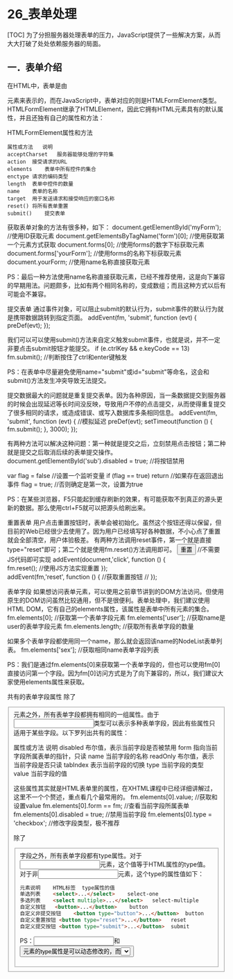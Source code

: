 # 26_表单处理
[TOC]
为了分担服务器处理表单的压力，JavaScript提供了一些解决方案，从而大大打破了处处依赖服务器的局面。 

## 一．表单介绍
在HTML中，表单是由<form>元素来表示的，而在JavaScript中，表单对应的则是HTMLFormElement类型。HTMLFormElement继承了HTMLElement，因此它拥有HTML元素具有的默认属性，并且还独有自己的属性和方法：

HTMLFormElement属性和方法
```table
属性或方法	说明
acceptCharset	服务器能够处理的字符集
action	接受请求的URL
elements	表单中所有控件的集合
enctype	请求的编码类型
length	表单中控件的数量
name	表单的名称
target	用于发送请求和接受响应的窗口名称
reset()	将所有表单重置
submit()	提交表单
```

获取表单<form>对象的方法有很多种，如下：
document.getElementById('myForm');			//使用ID获取<form>元素
document.getElementsByTagName('form')[0];	//使用获取第一个元素方式获取	
document.forms[0];							//使用forms的数字下标获取元素
document.forms['yourForm'];					//使用forms的名称下标获取元素
document.yourForm;						//使用name名称直接获取元素

PS：最后一种方法使用name名称直接获取元素，已经不推荐使用，这是向下兼容的早期用法。问题颇多，比如有两个相同名称的，变成数组；而且这种方式以后有可能会不兼容。

提交表单
通过事件对象，可以阻止submit的默认行为，submit事件的默认行为就是携带数据跳转到指定页面。
	addEvent(fm, 'submit', function (evt) {
		preDef(evt);
	});

我们可以可以使用submit()方法来自定义触发submit事件，也就是说，并不一定非要点击submit按钮才能提交。
if (e.ctrlKey && e.keyCode == 13) fm.submit();	//判断按住了ctrl和enter键触发

PS：在表单中尽量避免使用name="submit"或id="submit"等命名，这会和submit()方法发生冲突导致无法提交。

提交数据最大的问题就是重复提交表单。因为各种原因，当一条数据提交到服务器的时候会出现延迟等长时间没反映，导致用户不停的点击提交，从而使得重复提交了很多相同的请求，或造成错误、或写入数据库多条相同信息。
	addEvent(fm, 'submit', function (evt) {			//模拟延迟
		preDef(evt);
		setTimeout(function () {
			fm.submit();
		}, 3000);
	});

有两种方法可以解决这种问题：第一种就是提交之后，立刻禁用点击按钮；第二种就是提交之后取消后续的表单提交操作。
document.getElementById('sub').disabled = true;	//将按钮禁用

var flag = false							//设置一个监听变量
if (flag == true) return						//如果存在返回退出事件
flag = true;								//否则确定是第一次，设置为true

PS：在某些浏览器，F5只能起到缓存刷新的效果，有可能获取不到真正的源头更新的数据。那么使用ctrl+F5就可以把源头给刷出来。

重置表单
用户点击重置按钮时，表单会被初始化。虽然这个按钮还得以保留，但目前的Web已经很少去使用了。因为用户已经填写好各种数据，不小心点了重置就会全部清空，用户体验极差。
有两种方法调用reset事件，第一个就是直接type="reset"即可；第二个就是使用fm.reset()方法调用即可。
<input type="reset" value="重置" />			//不需要JS代码即可实现
	addEvent(document,'click', function () {		
		fm.reset();							//使用JS方法实现重置
	});			
addEvent(fm,'reset', function () {				//获取重置按钮
//
});								

表单字段
如果想访问表单元素，可以使用之前章节讲到的DOM方法访问。但使用原生的DOM访问虽然比较通用，但不是很便利。表单处理中，我们建议使用HTML DOM，它有自己的elements属性，该属性是表单中所有元素的集合。
fm.elements[0];							//获取第一个表单字段元素
fm.elements['user'];							//获取name是user的表单字段元素
fm.elements.length;							//获取所有表单字段的数量

如果多个表单字段都使用同一个name，那么就会返回该name的NodeList表单列表。
fm.elements['sex'];							//获取相同name表单字段列表		

PS：我们是通过fm.elements[0]来获取第一个表单字段的，但也可以使用fm[0]直接访问第一个字段。因为fm[0]访问方式是为了向下兼容的，所以，我们建议大家使用elements属性来获取。

共有的表单字段属性
除了<fieldset>元素之外，所有表单字段都拥有相同的一组属性。由于<input>类型可以表示多种表单字段，因此有些属性只适用于某些字段。以下罗列出共有的属性：

属性或方法	说明
disabled	布尔值，表示当前字段是否被禁用
form	指向当前字段所属表单的指针，只读
name	当前字段的名称
readOnly	布尔值，表示当前字段是否只读
tabIndex	表示当前字段的切换
type	当前字段的类型
value	当前字段的值

这些属性其实就是HTML表单里的属性，在XHTML课程中已经详细讲解过，这里不一个个赘述，重点看几个最常用的。
fm.elements[0].value;						//获取和设置value
fm.elements[0].form == fm;					//查看当前字段所属表单
fm.elements[0].disabled = true;				//禁用当前字段
fm.elements[0].type = 'checkbox';				//修改字段类型，极不推荐

除了<fieldset>字段之外，所有表单字段都有type属性。对于<input>元素，这个值等于HTML属性的type值。对于非<input>元素，这个type的属性值如下：
```html
元素说明	HTML标签	type属性的值
单选列表	<select>...</select>	select-one
多选列表	<select multiple>...</select>	select-multiple
自定义按钮	<button>...</button>	button
自定义非提交按钮	<button type="button">...</button>	button
自定义重置按钮	<button type="reset">...</button>	reset
自定义提交按钮	<button type="submit">...</button>	submit
```

PS：<input>和<button>元素的type属性是可以动态修改的，而<select>元素的type属性则是只读的。(在不必要的情况下，建议不修改type)。

共有的表单字段方法
每个表单字段都有两个方法：foucs()和blur()。
方法	说明
focus()	将焦点定位到表单字段里
blur()	从元素中将焦点移走

	fm.elements[0].focus();						//将焦点移入
	fm.elements[0].blur();						//将焦点移出

共有的表单字段事件
表单共有的字段事件有以下三种：
事件名	说明
blur	当字段失去焦点时触发
change	对于<input>和<textarea>元素，在改变value并失去焦点时触发；对于<select>元素，在改变选项时触发
focus	当前字段获取焦点时触发

	addEvent(textField, 'focus', function () {		//缓存blur和change再测试一下
		alert('Lee');
	});

PS：关于blur和change事件的关系，并没有严格的规定。在某些浏览器中，blur事件会先于change事件发生；而在其他浏览器中，则恰好相反。

## 二．文本框脚本
在HTML中，有两种方式来表现文本框：一种是单行文本框<input type="text">，一种是多行文本框<textarea>。虽然<input>在字面上有value值，而<textarea>却没有，但通过都可以通过value获取他们的值。
	var textField = fm.elements[0];
	var areaField = fm.elements[1];
	alert(textField.value + ',' + areaField.value);		//得到value值

PS：使用表单的value是最推荐使用的，它是HTML DOM中的属性，不建议使用标准DOM的方法。也就是说不要使用getAttribute()获取value值。原因很简单，对value属性的修改，不一定会反映在DOM中。

除了value值，还有一个属性对应的是defaultValue，可以得到原本的value值，不会因为值的改变而变化。
alert(textField.defaultValue);					//得到最初的value值

选择文本
使用select()方法，可以将文本框里的文本选中，并且将焦点设置到文本框中。
textField.select();							//选中文本框中的文本

选择部分文本
在使用文本框内容的时候，我们有时要直接选定部分文本，这个行为还没有标准。Firefox的解决方案是：setSelectionRange()方法。这个方法接受两个参数：索引和长度。
textField.setSelectionRange(0,1);						//选择第一个字符
textField.focus();									//焦点移入

	textField.setSelectionRange(0, textField.value.length);		//选择全部
	textField.focus();									//焦点移入	

除了IE，其他浏览器都支持这种写法(IE9+支持)，那么IE想要选择部分文本，可以使用IE的范围操作。
	var range = textField.createTextRange();		//创建一个文本范围对象
	range.collapse(true);						//将指针移到起点
	range.moveStart('character', 0);				//移动起点，character表示逐字移动
	range.moveEnd('character', 1);				//移动终点，同上
	range.select();								//焦点选定

PS：关于IE范围的详细讲解，我们将在今后的课程中继续讨论。并且W3C也有自己的范围。

//选择部分文本实现跨浏览器兼容
function selectText(text, start, stop) {
	if (text.setSelectionRange) {
		text.setSelectionRange(start, stop);
		text.focus();
	} else if (text.createTextRange) {
		var range = text.createTextRange();
		range.collapse(true);
		range.moveStart('character', start);
		range.moveEnd('character', stop - start);		//IE用终点减去起点得到字符数
		range.select();
	}
}

使用select事件，可以选中文本框文本后触发。
	addEvent(textField, 'select', function () {
		alert(this.value);						//IE事件需要传递this才可以这么写
	});

取得选择的文本
如果我们想要取得选择的那个文本，就必须使用一些手段。目前位置，没有任何规范解决这个问题。Firefox为文本框提供了两个属性：selectionStart和selectionEnd。
	addEvent(textField, 'select', function () {
		alert(this.value.substring(this.selectionStart, this.selectionEnd));
	});

除了IE，其他浏览器均支持这两个属性（IE9+已支持）。IE不支持，而提供了另一个方案：selection对象，属于document。这个对象保存着用户在整个文档范围内选择的文本信息。导致我们需要做浏览器兼容。
function getSelectText(text) {
	if (typeof text.selectionStart == 'number') {	//非IE
		return text.value.substring(text.selectionStart, text.selectionEnd);
	} else if (document.selection) {			//IE
		return document.selection.createRange().text;	//获取IE选择的文本
	}
}

PS：有一个最大的问题，就是IE在触发select事件的时候，在选择一个字符后立即触发，而其他浏览器是选择想要的字符释放鼠标键后才触发。所以，如果使用alert()的话，导致跨浏览器的不兼容。我们没有办法让浏览器行为保持统一，但可以通过不去使用alert()来解决。
	addEvent(textField, 'select', function () {
		//alert(getSelectText(this));				//导致用户行为结果不一致
		document.getElementById('box').innerHTML = getSelectText(this);
	});

过滤输入
为了使文本框输入指定的字符，我们必须对输入进的字符进行验证。有一种做法是判断字符是否合法，这是提交后操作的。那么我们还可以在提交前限制某些字符，还过滤输入。
	addEvent(areaField, 'keypress', function (evt) {
		var e = evt || window.event;
		var charCode = getCharCode(evt);			//得到字符编码
		if (!/\d/.test(String.fromCharCode(charCode)) && charCode > 8) {	//条件阻止默认
			preDef(evt);
		}
	});

PS：前半段条件判断只有数字才可以输入，导致常规按键，比如光标键、退格键、删除键等无法使用。部分浏览器比如Firfox，需要解放这些键，而非字符触发的编码均为0；在Safari3之前的浏览器，也会被阻止，而它对应的字符编码全部为8，所以最后就加上charCode > 8的判断即可。
PS：当然，这种过滤还是比较脆落的，我们还希望能够阻止裁剪、复制、粘贴和中文字符输入操作才能真正屏蔽掉这些。

如果要阻止裁剪、复制和粘贴，那么我们可以在剪贴板相关的事件上进行处理，JavaScript提供了六组剪贴板相关的事件：
事件名	说明
copy	在发生复制操作时触发
cut	在发生裁剪操作时触发
paste	在发生粘贴操作时触发
beforecopy	在发生复制操作前触发
beforecut	在发生裁剪操作前触发
beforepaste	在发生粘贴操作前触发

由于剪贴板没有标准，导致不同的浏览器有不同的解释。Safari、Chrome和Firefox中，凡是before前缀的事件，都需要在特定条件下触发。而IE则会在操作时之前触发带before前缀的事件。
如果我们想要禁用裁剪、复制、粘贴，那么只要阻止默认行为即可。
	addEvent(areaField, 'cut', function (evt) {		//阻止裁剪
		preDef(evt);
	});
	addEvent(areaField, 'copy', function (evt) {		//阻止复制
		preDef(evt);
	});
	addEvent(areaField, 'paste', function (evt) {		//阻止粘贴
		preDef(evt);
	});

当我们裁剪和复制的时候，我们可以访问剪贴板里的内容，但问题是FireFox，Opera浏览器不支持访问剪贴板。并且，不同的浏览器也有自己不同的理解。所以，这里我们就不在赘述。

最后一个问题影响到可能会影响输入的因素就是：输入法。我们知道，中文输入法，它的原理是在输入法面板上先存储文本，按下回车就写入英文文本，按下空格就写入中文文本。
有一种解决方案是通过CSS来禁止调出输入法：
style="ime-mode:disabled"					//CSS直接编写
areaField.style.imeMode = 'disabled';			//或在JS里设置也可以

PS：但我们也发先，Chrome浏览器却无法禁止输入法调出。所以，为了解决谷歌浏览器的问题，最好还要使用正则验证已输入的文本。
	addEvent(areaField, 'keyup', function (evt) {		//keyup弹起的时候
		this.value = this.value.replace(/[^\d]/g, '');	//把非数字都替换成空
	});

自动切换焦点
为了增加表单字段的易用性，很多字段在满足一定条件时(比如长度)，就会自动切换到下一个字段上继续填写。
	<input type="text" name="user1" maxlength="1" />	//只能写1个
	<input type="text" name="user2" maxlength="2" />	//只能写2个
	<input type="text" name="user3" maxlength="3" />	//只能写3个

	function tabForward (evt) {						
		var e = evt || window.event;
		var target = getTarget(evt);
		//判断当前长度是否和指定长度一致
		if (target.value.length == target.maxLength) {	
//遍历所有字段
			for (var i =0; i < fm.elements.length; i ++) {
//找到当前字段
				if (fm.elements[i] == target) {
//就把焦点移入下一个
					fm.elements[i + 1].focus();
//中途返回
					return;		
				}
			}
		}
	}

## 三．选择框脚本
选择框是通过<select>和<option>元素创建的，除了通用的一些属性和方法外，HTMLSelectElement类型还提供了如下的属性和方法：
HTMLSelectElement对象
属性/方法	说明
add(new,rel)	插入新元素，并指定位置
multiple	布尔值，是否允许多项选择
options	<option>元素的HTMLColletion集合
remove(index)	移除给定位置的选项
selectedIndex	基于0的选中项的索引，如果没有选中项，则值为-1
size	选择框中可见的行数

在DOM中，每个<option>元素都有一个HTMLOptionElement对象，以便访问数据，这个对象有如下一些属性：
HTMLOptionElement对象
属性	说明
index	当前选项在options集合中的索引
label	当前选项的标签
selected	布尔值，表示当前选项是否被选中
text	选项的文本
value	选项的值

var city = fm.elements['city'];					//HTMLSelectElement
alert(city.options);							//HTMLOptionsCollection
alert(city.options[0]);						//HTMLOptionElement
alert(city.type);							//select-one

PS：选择框里的type属性有可能是：select-one，也有可能是：select-multiple，这取决于HTML代码中有没有multiple属性。

alert(city.options[0].firstChild.nodeValue);		//上海t，获取text值，不推荐的做法
alert(city.options[0].getAttribute('value'));		//上海v，获取value值，不推荐的做法

alert(city.options[0].text);					//上海t，获取text值，推荐
alert(city.options[0].value);					//上海v，获取value值，推荐

PS：操作select时，最好使用HTML DOM，因为所有浏览器兼容的很好。而如果使用标准DOM，会因为不同的浏览器导致不同的结果。
PS：当选项没有value值的时候，IE会返回空字符串，其他浏览器会返回text值。

选择选项
对于只能选择一项的选择框，使用selectedIndex属性最为简单。
	addEvent(city, 'change', function () {
		alert(this.selectedIndex);					//得到当前选项的索引，从0开始
alert(this.options[this.selectedIndex].text);	//得到当前选项的text值
alert(this.options[this.selectedIndex].value);	//得到当前选项的value值
	});
PS：如果是多项选择，他始终返回的是第一个项。

city.selectedIndex = 1;						//设置selectedIndex可以定位某个索引

通过option的属性(布尔值)，也可以设置某个索引，设置为true即可。
city.options[0].selected = true;				//设置第一个索引

而selected和selectedIndex在用途上最大的区别是，selected是返回的布尔值，所以一般用于判断上；而selectedIndex是数值，一般用于设置和获取。
	addEvent(city, 'change', function () {
		if (this.options[2].selected == true) {		//判断第三个选项是否被选定
			alert('选择正确！');
		}
	});

添加选项
如需动态的添加选项我们有两种方案：DOM和Option构造函数。
	var option = document.createElement('option');
	option.appendChild(document.createTextNode('北京t'));
	option.setAttribute('value', '北京v')
	city.appendChild(option);

使用Option构造函数创建：
var option = new Option('北京t', '北京v');
city.appendChild(option);					//IE出现bug

使用add()方法来添加选项：
var option = new Option('北京t', '北京v');
city.add(option, 0);							//0，表示添加到第一位

PS：在DOM规定，add()中两个参数是必须的，如果不确定索引，那么第二个参数设置null即可，即默认移入最后一个选项。但这是IE中规定第二个参数是可选的，所以设置null表示放入不存在的位置，导致失踪，为了兼容性，我们传递undefined即可兼容。
city.add(option, null);						//IE不显示了
city.add(option, undefined);					//兼容了

移除选项
有三种方式可以移除某一个选项：DOM移除、remove()方法移除和null移除。
city.removeChild(city.options[0]);				//DOM移除
city.remove(0);							//remove()移除，推荐
city.options[0] = null;						//null移除

PS：当第一项移除后，下面的项，往上顶，所以不停的移除第一项，即可全部移除。

移动选项
如果有两个选择框，把第一个选择框里的第一项移到第二个选择框里，并且第一个选择框里的第一项被移除。
var city = fm.elements['city'];					//第一个选择框
var info = fm.elements['info'];				//第二个选择框
info.appendChild(city.options[0]);				//移动，被自我删除


排列选项
选择框提供了一个index属性，可以得到当前选项的索引值，和selectedIndex的区别是，一个是选择框对象的调用，一个是选项对象的调用。
var option1 = city.options[1];
city.insertBefore(option1, city.options[option1.index - 1]);		//往下移动移位

单选按钮
通过checked属性来获取单选按钮的值。
	for (var i = 0; i < fm.sex.length; i ++) {			//循环单选按钮
		if (fm.sex[i].checked == true) {			//遍历每一个找出选中的那个
			alert(fm.sex[i].value);				//得到值
		}
	}

PS：除了checked属性之外，单选按钮还有一个defaultChecked按钮，它获取的是原本的checked按钮对象，而不会因为checked的改变而改变。
	if (fm.sex[i].defaultChecked == true) {
		alert(fm.sex[i].value);
	}

复选按钮
通过checked属性来获取复选按钮的值。复选按钮也具有defaultChecked属性。
	var love = '';
	for (var i = 0; i < fm.love.length; i ++) {
		if (fm.love[i].checked == true) {
			love += fm.love[i].value;
		} 
	}
	alert(love);


